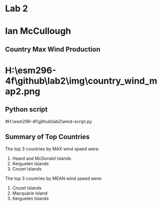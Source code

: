 # Lab 2
# Ian McCullough

## Country Max Wind Production

# H:\esm296-4f\github\lab2\img\country_wind_map2.png

## Python script
#H:\esm296-4f\github\lab2\wind-script.py

## Summary of Top Countries

The top 3 countries by MAX wind speed were:

1. Heard and McDonald Islands
2. Kerguelen Islands
3. Crozet Islands

The top 3 countries by MEAN wind speed were:

1. Crozet Islands
2. Macquarie Island
3. Kerguelen Islands
